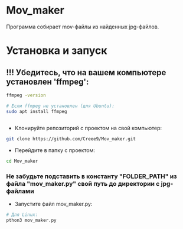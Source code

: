 # Mov_maker
Программа собирает mov-файлы из найденных jpg-файлов.

# Установка и запуск
## !!! Убедитесь, что на вашем компьютере установлен 'ffmpeg':
```bash
ffmpeg -version

# Если ffmpeg не установлен (для Ubuntu):
sudo apt install ffmpeg
 
```

- Клонируйте репозиторий с проектом на свой компьютер:
```bash
git clone https://github.com/Creee9/Mov_maker.git
```
- Перейдите в папку с проектом:
```bash
cd Mov_maker
```

### Не забудьте подставить в константу "FOLDER_PATH" из файла "mov_maker.py" свой путь до директории с jpg-файлами
- Запустите файл mov_maker.py:
```bash
# Для Linux:
pthon3 mov_maker.py
```
